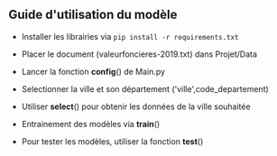 
## Guide d'utilisation du modèle

 - Installer les librairies via `pip install -r requirements.txt`

 - Placer le document (valeurfoncieres-2019.txt) dans Projet/Data

 - Lancer la fonction __config__() de Main.py

 - Selectionner la ville et son département ('ville',code_departement)

 - Utiliser __select__() pour obtenir les données de la ville souhaitée

 - Entrainement des modèles via __train__()

 - Pour tester les modèles, utiliser la fonction __test__()
